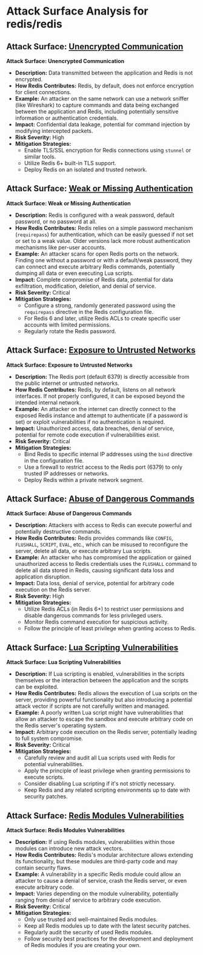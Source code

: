 # Attack Surface Analysis for redis/redis

## Attack Surface: [Unencrypted Communication](./attack_surfaces/unencrypted_communication.md)

**Attack Surface: Unencrypted Communication**

- **Description:** Data transmitted between the application and Redis is not encrypted.
- **How Redis Contributes:** Redis, by default, does not enforce encryption for client connections.
- **Example:** An attacker on the same network can use a network sniffer (like Wireshark) to capture commands and data being exchanged between the application and Redis, including potentially sensitive information or authentication credentials.
- **Impact:** Confidential data leakage, potential for command injection by modifying intercepted packets.
- **Risk Severity:** High
- **Mitigation Strategies:**
    - Enable TLS/SSL encryption for Redis connections using `stunnel` or similar tools.
    - Utilize Redis 6+ built-in TLS support.
    - Deploy Redis on an isolated and trusted network.

## Attack Surface: [Weak or Missing Authentication](./attack_surfaces/weak_or_missing_authentication.md)

**Attack Surface: Weak or Missing Authentication**

- **Description:** Redis is configured with a weak password, default password, or no password at all.
- **How Redis Contributes:** Redis relies on a simple password mechanism (`requirepass`) for authentication, which can be easily guessed if not set or set to a weak value. Older versions lack more robust authentication mechanisms like per-user accounts.
- **Example:** An attacker scans for open Redis ports on the network. Finding one without a password or with a default/weak password, they can connect and execute arbitrary Redis commands, potentially dumping all data or even executing Lua scripts.
- **Impact:** Complete compromise of Redis data, potential for data exfiltration, modification, deletion, and denial of service.
- **Risk Severity:** Critical
- **Mitigation Strategies:**
    - Configure a strong, randomly generated password using the `requirepass` directive in the Redis configuration file.
    - For Redis 6 and later, utilize Redis ACLs to create specific user accounts with limited permissions.
    - Regularly rotate the Redis password.

## Attack Surface: [Exposure to Untrusted Networks](./attack_surfaces/exposure_to_untrusted_networks.md)

**Attack Surface: Exposure to Untrusted Networks**

- **Description:** The Redis port (default 6379) is directly accessible from the public internet or untrusted networks.
- **How Redis Contributes:** Redis, by default, listens on all network interfaces. If not properly configured, it can be exposed beyond the intended internal network.
- **Example:** An attacker on the internet can directly connect to the exposed Redis instance and attempt to authenticate (if a password is set) or exploit vulnerabilities if no authentication is required.
- **Impact:** Unauthorized access, data breaches, denial of service, potential for remote code execution if vulnerabilities exist.
- **Risk Severity:** Critical
- **Mitigation Strategies:**
    - Bind Redis to specific internal IP addresses using the `bind` directive in the configuration file.
    - Use a firewall to restrict access to the Redis port (6379) to only trusted IP addresses or networks.
    - Deploy Redis within a private network segment.

## Attack Surface: [Abuse of Dangerous Commands](./attack_surfaces/abuse_of_dangerous_commands.md)

**Attack Surface: Abuse of Dangerous Commands**

- **Description:** Attackers with access to Redis can execute powerful and potentially destructive commands.
- **How Redis Contributes:** Redis provides commands like `CONFIG`, `FLUSHALL`, `SCRIPT`, `EVAL`, etc., which can be misused to reconfigure the server, delete all data, or execute arbitrary Lua scripts.
- **Example:** An attacker who has compromised the application or gained unauthorized access to Redis credentials uses the `FLUSHALL` command to delete all data stored in Redis, causing significant data loss and application disruption.
- **Impact:** Data loss, denial of service, potential for arbitrary code execution on the Redis server.
- **Risk Severity:** High
- **Mitigation Strategies:**
    - Utilize Redis ACLs (in Redis 6+) to restrict user permissions and disable dangerous commands for less privileged users.
    - Monitor Redis command execution for suspicious activity.
    - Follow the principle of least privilege when granting access to Redis.

## Attack Surface: [Lua Scripting Vulnerabilities](./attack_surfaces/lua_scripting_vulnerabilities.md)

**Attack Surface: Lua Scripting Vulnerabilities**

- **Description:** If Lua scripting is enabled, vulnerabilities in the scripts themselves or the interaction between the application and the scripts can be exploited.
- **How Redis Contributes:** Redis allows the execution of Lua scripts on the server, providing powerful functionality but also introducing a potential attack vector if scripts are not carefully written and managed.
- **Example:** A poorly written Lua script might have vulnerabilities that allow an attacker to escape the sandbox and execute arbitrary code on the Redis server's operating system.
- **Impact:** Arbitrary code execution on the Redis server, potentially leading to full system compromise.
- **Risk Severity:** Critical
- **Mitigation Strategies:**
    - Carefully review and audit all Lua scripts used with Redis for potential vulnerabilities.
    - Apply the principle of least privilege when granting permissions to execute scripts.
    - Consider disabling Lua scripting if it's not strictly necessary.
    - Keep Redis and any related scripting environments up to date with security patches.

## Attack Surface: [Redis Modules Vulnerabilities](./attack_surfaces/redis_modules_vulnerabilities.md)

**Attack Surface: Redis Modules Vulnerabilities**

- **Description:** If using Redis modules, vulnerabilities within those modules can introduce new attack vectors.
- **How Redis Contributes:** Redis's modular architecture allows extending its functionality, but these modules are third-party code and may contain security flaws.
- **Example:** A vulnerability in a specific Redis module could allow an attacker to cause a denial of service, crash the Redis server, or even execute arbitrary code.
- **Impact:** Varies depending on the module vulnerability, potentially ranging from denial of service to arbitrary code execution.
- **Risk Severity:** Critical
- **Mitigation Strategies:**
    - Only use trusted and well-maintained Redis modules.
    - Keep all Redis modules up to date with the latest security patches.
    - Regularly audit the security of used Redis modules.
    - Follow security best practices for the development and deployment of Redis modules if you are creating your own.

